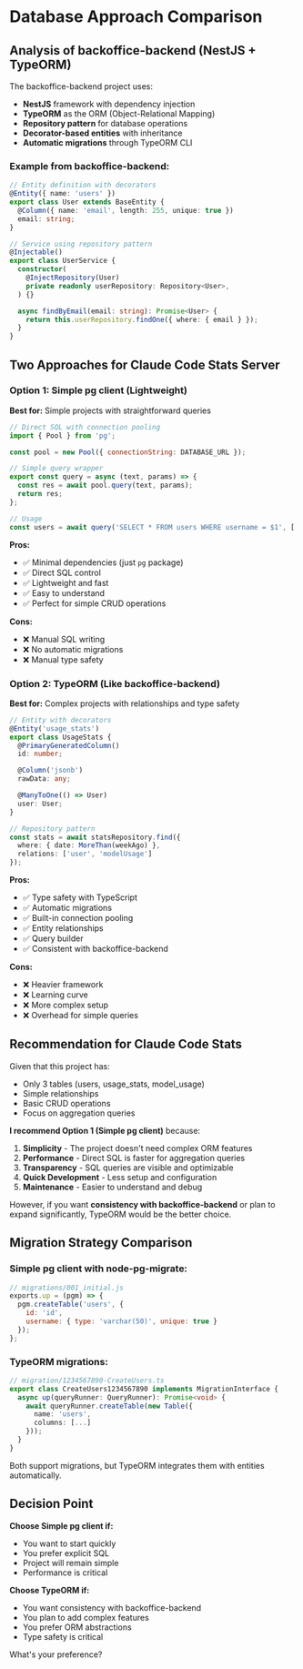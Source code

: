 # Database Approach Comparison

## Analysis of backoffice-backend (NestJS + TypeORM)

The backoffice-backend project uses:
- **NestJS** framework with dependency injection
- **TypeORM** as the ORM (Object-Relational Mapping)
- **Repository pattern** for database operations
- **Decorator-based entities** with inheritance
- **Automatic migrations** through TypeORM CLI

### Example from backoffice-backend:
```typescript
// Entity definition with decorators
@Entity({ name: 'users' })
export class User extends BaseEntity {
  @Column({ name: 'email', length: 255, unique: true })
  email: string;
}

// Service using repository pattern
@Injectable()
export class UserService {
  constructor(
    @InjectRepository(User)
    private readonly userRepository: Repository<User>,
  ) {}

  async findByEmail(email: string): Promise<User> {
    return this.userRepository.findOne({ where: { email } });
  }
}
```

## Two Approaches for Claude Code Stats Server

### Option 1: Simple pg client (Lightweight)
**Best for:** Simple projects with straightforward queries

```javascript
// Direct SQL with connection pooling
import { Pool } from 'pg';

const pool = new Pool({ connectionString: DATABASE_URL });

// Simple query wrapper
export const query = async (text, params) => {
  const res = await pool.query(text, params);
  return res;
};

// Usage
const users = await query('SELECT * FROM users WHERE username = $1', ['john']);
```

**Pros:**
- ✅ Minimal dependencies (just `pg` package)
- ✅ Direct SQL control
- ✅ Lightweight and fast
- ✅ Easy to understand
- ✅ Perfect for simple CRUD operations

**Cons:**
- ❌ Manual SQL writing
- ❌ No automatic migrations
- ❌ Manual type safety

### Option 2: TypeORM (Like backoffice-backend)
**Best for:** Complex projects with relationships and type safety

```typescript
// Entity with decorators
@Entity('usage_stats')
export class UsageStats {
  @PrimaryGeneratedColumn()
  id: number;

  @Column('jsonb')
  rawData: any;

  @ManyToOne(() => User)
  user: User;
}

// Repository pattern
const stats = await statsRepository.find({
  where: { date: MoreThan(weekAgo) },
  relations: ['user', 'modelUsage']
});
```

**Pros:**
- ✅ Type safety with TypeScript
- ✅ Automatic migrations
- ✅ Built-in connection pooling
- ✅ Entity relationships
- ✅ Query builder
- ✅ Consistent with backoffice-backend

**Cons:**
- ❌ Heavier framework
- ❌ Learning curve
- ❌ More complex setup
- ❌ Overhead for simple queries

## Recommendation for Claude Code Stats

Given that this project has:
- Only 3 tables (users, usage_stats, model_usage)
- Simple relationships
- Basic CRUD operations
- Focus on aggregation queries

**I recommend Option 1 (Simple pg client)** because:

1. **Simplicity** - The project doesn't need complex ORM features
2. **Performance** - Direct SQL is faster for aggregation queries
3. **Transparency** - SQL queries are visible and optimizable
4. **Quick Development** - Less setup and configuration
5. **Maintenance** - Easier to understand and debug

However, if you want **consistency with backoffice-backend** or plan to expand significantly, TypeORM would be the better choice.

## Migration Strategy Comparison

### Simple pg client with node-pg-migrate:
```javascript
// migrations/001_initial.js
exports.up = (pgm) => {
  pgm.createTable('users', {
    id: 'id',
    username: { type: 'varchar(50)', unique: true }
  });
};
```

### TypeORM migrations:
```typescript
// migration/1234567890-CreateUsers.ts
export class CreateUsers1234567890 implements MigrationInterface {
  async up(queryRunner: QueryRunner): Promise<void> {
    await queryRunner.createTable(new Table({
      name: 'users',
      columns: [...]
    }));
  }
}
```

Both support migrations, but TypeORM integrates them with entities automatically.

## Decision Point

**Choose Simple pg client if:**
- You want to start quickly
- You prefer explicit SQL
- Project will remain simple
- Performance is critical

**Choose TypeORM if:**
- You want consistency with backoffice-backend
- You plan to add complex features
- You prefer ORM abstractions
- Type safety is critical

What's your preference?